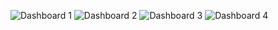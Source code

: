 ![Dashboard 1](images/dashboard_1.png)
![Dashboard 2](images/dashboard_2.png)
![Dashboard 3](images/dashboard3.png)
![Dashboard 4](images/dashboard4.png)
